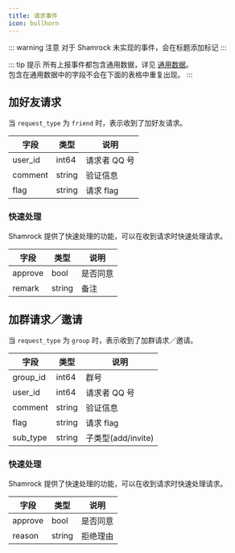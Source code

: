 ```yaml
---
title: 请求事件
icon: bullhorn
---
```


::: warning 注意
对于 Shamrock 未实现的事件，会在标题添加标记 <Badge text="未实现" type="danger" vertical="baseline" />
:::

::: tip 提示
所有上报事件都包含通用数据，详见 [通用数据](../event/general-data.md)。  
包含在通用数据中的字段不会在下面的表格中重复出现。
:::

## 加好友请求

当 `request_type` 为 `friend` 时，表示收到了加好友请求。

| 字段    | 类型   | 说明         |
| ------- | ------ | ------------ |
| user_id | int64  | 请求者 QQ 号 |
| comment | string | 验证信息     |
| flag    | string | 请求 flag    |

### 快速处理

Shamrock 提供了快速处理的功能，可以在收到请求时快速处理请求。

| 字段    | 类型   | 说明     |
| ------- | ------ | -------- |
| approve | bool   | 是否同意 |
| remark  | string | 备注     |

## 加群请求／邀请

当 `request_type` 为 `group` 时，表示收到了加群请求／邀请。

| 字段     | 类型   | 说明               |
| -------- | ------ | ------------------ |
| group_id | int64  | 群号               |
| user_id  | int64  | 请求者 QQ 号       |
| comment  | string | 验证信息           |
| flag     | string | 请求 flag          |
| sub_type | string | 子类型(add/invite) |

### 快速处理

Shamrock 提供了快速处理的功能，可以在收到请求时快速处理请求。

| 字段    | 类型   | 说明     |
| ------- | ------ | -------- |
| approve | bool   | 是否同意 |
| reason  | string | 拒绝理由 |
